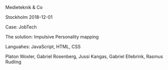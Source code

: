 Medieteknik & Co

Stockholm 2018-12-01

Case: JobTech

The solution: Impulsive Personality mapping

Languahes: JavaScript, HTML, CSS

Platon Woxler, Gabriel Rosenberg, Jussi Kangas, Gabriel Ellebrink, Rasmus Rudling
